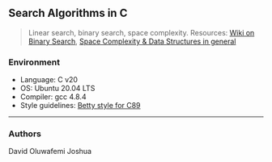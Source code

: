 ## Search Algorithms in C
> Linear search, binary search, space complexity. Resources: [Wiki on Binary Search](https://en.wikipedia.org/wiki/Binary_search_algorithm),
> [Space Complexity & Data Structures in general](http://btechsmartclass.com/DS/U1_T3.html)

### Environment
* Language: C v20
* OS: Ubuntu 20.04 LTS
* Compiler: gcc 4.8.4
* Style guidelines: [Betty style for C89](https://github.com/holbertonschool/Betty/wiki)

---
### Authors
David Oluwafemi Joshua
